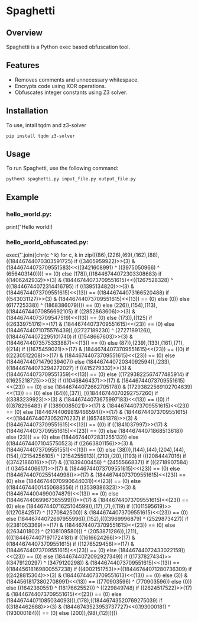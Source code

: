 # Spaghetti

## Overview
Spaghetti is a Python exec based obfuscation tool.

## Features
- Removes comments and unnecessary whitespace.
- Encrypts code using XOR operations.
- Obfuscates integer constants using Z3 solver.

## Installation
To use, intall tqdm and z3-solver

`pip install tqdm z3-solver`

## Usage
To run Spaghetti, use the following command:

`python3 spaghetti.py input_file.py output_file.py`

## Example

### hello_world.py:

print("Hello world!)

### hello_world_obfuscated.py:

exec(''.join([chr(c ^ k) for c, k in zip([(86),(226),(69),(162),(88),((18446744070303591725) if ((3405959922)>>(3) & (18446744073709551583)<<((3421608991) ^ ((3975050966) ^ (656403140)))) == (0) else (178)),((18446744072303308683) if ((1406242932)>>(3) & (18446744073709551615)<<((1267528328) ^ (((18446744072314416795) if ((1395134820)>>(3) & (18446744073709551615)<<(13)) == ((18446744073166520488) if ((543031127)>>(3) & (18446744073709551615)<<(13)) == (0) else (0)) else (617725338)) ^ (1868386079)))) == (0) else (226)),(154),(113),((18446744070856692105) if ((2852863606)>>(3) & (18446744073709547519)<<(13)) == (0) else (173)),((125) if ((2633975176)>>(17) & (18446744073709551615)<<(23)) == (0) else (18446744071075576439)),((2727189230) ^ (2727189126)),((18446744072295101740) if ((1548667603)>>(3) & (18446744073575333887)<<(13)) == (0) else (87)),(239),(133),(161),(71),((214) if ((1675459021)>>(17) & (18446744073709551615)<<(23)) == ((0) if ((2230512208)>>(17) & (18446744073709551615)<<(23)) == (0) else (18446744071479039407)) else (18446744072034092594)),(233),((18446744073294272027) if ((415279332)>>(3) & (18446744073709551359)<<(13)) == (0) else ((17293822567477485914) if ((1625218725)>>((3) if ((1046846437)>>(17) & (18446744073709551615)<<(23)) == (0) else (18446744072662705178)) & (17293822569102704639)<<(13)) == (0) else (64))),(37)], [((18446744070292757260) if ((3383239923)>>(3) & (18446744073675997183)<<(13)) == ((0) if (((878296483) if ((3890085021)>>(17) & (18446744073709551615)<<(23)) == (0) else (18446744069819466594))>>(17) & (18446744073709551615)<<((18446744073052070237) if ((657481378)>>(3) & (18446744073709551615)<<(13)) == ((0) if ((1841037997)>>(17) & (18446744073709551615)<<(23)) == (0) else (18446744071868513618)) else (23))) == (0) else (18446744072831255132)) else ((18446744071045750523) if ((2663801156)>>(3) & (18446744073709551551)<<(13)) == (0) else (38))),(144),(44),(204),(44),(154),((2154256105) ^ (2154255913)),(210),(20),((193) if (((2084447016) if ((3742186016)>>(17) & (((1839400458) ^ (2455566837)) if (((2718907584) if ((3454406617)>>(17) & (18446744073709551615)<<(23)) == (0) else (18446744070255144998))>>(17) & (18446744073709551615)<<(23)) == (0) else (18446744070990644031))<<(23)) == (0) else ((18446744001450688556) if ((3539386323)>>(3) & (18446744004990074879)<<(13)) == (0) else (18446744069967365599)))>>(17) & (18446744073709551615)<<(23)) == (0) else (18446744071625104599)),(17),(7),((119) if ((1011595619)>>((1270842517) ^ (1270842500)) & (18446744073709551615)<<(23)) == (0) else (18446744072697955996)),(152),((((3969996879) ^ (2529873427)) if ((2381053369)>>(17) & (18446744073709551615)<<(23)) == (0) else ((263401802) ^ (2108109580))) ^ (2053871286)),(211),((((18446744071971724181) if ((1616624266)>>(17) & ((18446744073709551615) if ((1276529456)>>(17) & (18446744073709551615)<<(23)) == (0) else (18446744072433022159))<<(23)) == (0) else (18446744072092927349)) if ((1737827434)>>((3479120297) ^ (3479120298)) & (18446744073709551615)<<(13)) == ((18445618169800557238) if ((4002151753)>>((18446744071280736309) if ((2428815304)>>(3) & (18446744073709551613)<<(13)) == (0) else (3)) & (18445618173802708991)<<(13)) == ((770903596) ^ (770903596)) else (0)) else ((1642360551) ^ (1817662552))) ^ ((229849748) if ((2624517522)>>(17) & (18446744073709551615)<<(23)) == (0) else (18446744071085034093))),(178),((18446743520769275039) if ((3184462688)>>(3) & (18446743523953737727)<<((193000181) ^ (193000184))) == (0) else (200)),(98),(12)])]))
